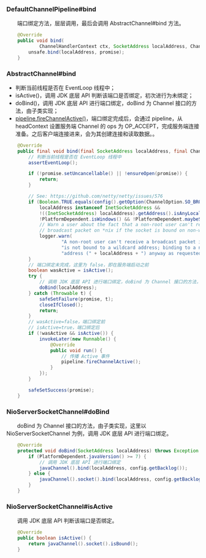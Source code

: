 ### DefaultChannelPipeline#bind
　　端口绑定方法，层层调用，最后会调用 AbstractChannel#bind 方法。

```java
    @Override
    public void bind(
            ChannelHandlerContext ctx, SocketAddress localAddress, ChannelPromise promise) {
        unsafe.bind(localAddress, promise);
    }
```

### AbstractChannel#bind

- 判断当前线程是否在 EventLoop 线程中；
- isActive()，调用 JDK 底层 API 判断该端口是否绑定，初次进行为未绑定；
- doBind()，调用 JDK 底层 API 进行端口绑定，doBind 为 Channel 接口的方法，由子类实现；
- [pipeline.fireChannelActive()](https://github.com/martin-1992/Netty-Notes/blob/master/%E6%96%B0%E8%BF%9E%E6%8E%A5%E7%9A%84%E6%8E%A5%E5%85%A5/pipeline%23fireChannelActive.md)，端口绑定完成后，会通过 pipeline，从 headContext 设置服务端 Channel 的 ops 为 OP_ACCEPT，完成服务端连接准备。之后客户端连接进来，会为其创建连接和读取数据。。

```java
    @Override
    public final void bind(final SocketAddress localAddress, final ChannelPromise promise) {
        // 判断当前线程是否在 EventLoop 线程中
        assertEventLoop();

        if (!promise.setUncancellable() || !ensureOpen(promise)) {
            return;
        }

        // See: https://github.com/netty/netty/issues/576
        if (Boolean.TRUE.equals(config().getOption(ChannelOption.SO_BROADCAST)) &&
            localAddress instanceof InetSocketAddress &&
            !((InetSocketAddress) localAddress).getAddress().isAnyLocalAddress() &&
            !PlatformDependent.isWindows() && !PlatformDependent.maybeSuperUser()) {
            // Warn a user about the fact that a non-root user can't receive a
            // broadcast packet on *nix if the socket is bound on non-wildcard address.
            logger.warn(
                    "A non-root user can't receive a broadcast packet if the socket " +
                    "is not bound to a wildcard address; binding to a non-wildcard " +
                    "address (" + localAddress + ") anyway as requested.");
        }
        // 端口绑定未完成，这里为 false，即在服务端启动之前
        boolean wasActive = isActive();
        try {
            // 调用 JDK 底层 API 进行端口绑定，doBind 为 Channel 接口的方法，由子类实现
            doBind(localAddress);
        } catch (Throwable t) {
            safeSetFailure(promise, t);
            closeIfClosed();
            return;
        }
        // wasActive=false，端口绑定前
        // isActive=true，端口绑定后
        if (!wasActive && isActive()) {
            invokeLater(new Runnable() {
                @Override
                public void run() {
                    // 传播 Active 事件
                    pipeline.fireChannelActive();
                }
            });
        }

        safeSetSuccess(promise);
    }
```

### NioServerSocketChannel#doBind
　　doBind 为 Channel 接口的方法，由子类实现，这里以 NioServerSocketChannel 为例，调用 JDK 底层 API 进行端口绑定。

```java
    @Override
    protected void doBind(SocketAddress localAddress) throws Exception {
        if (PlatformDependent.javaVersion() >= 7) {
            // 调用 JDK 底层 API 进行端口绑定
            javaChannel().bind(localAddress, config.getBacklog());
        } else {
            javaChannel().socket().bind(localAddress, config.getBacklog());
        }
    }
```

### NioServerSocketChannel#isActive
　　调用 JDK 底层 API 判断该端口是否绑定。

```java
    @Override
    public boolean isActive() {
        return javaChannel().socket().isBound();
    }
```
